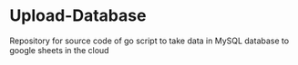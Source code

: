 # Upload-Database
Repository for source code of go script to take data in MySQL database to google sheets in the cloud
